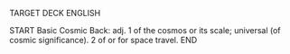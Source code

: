 TARGET DECK
ENGLISH

START
Basic
Cosmic
Back: adj. 1 of the cosmos or its scale; universal (of cosmic significance). 2 of or for space travel.
END
